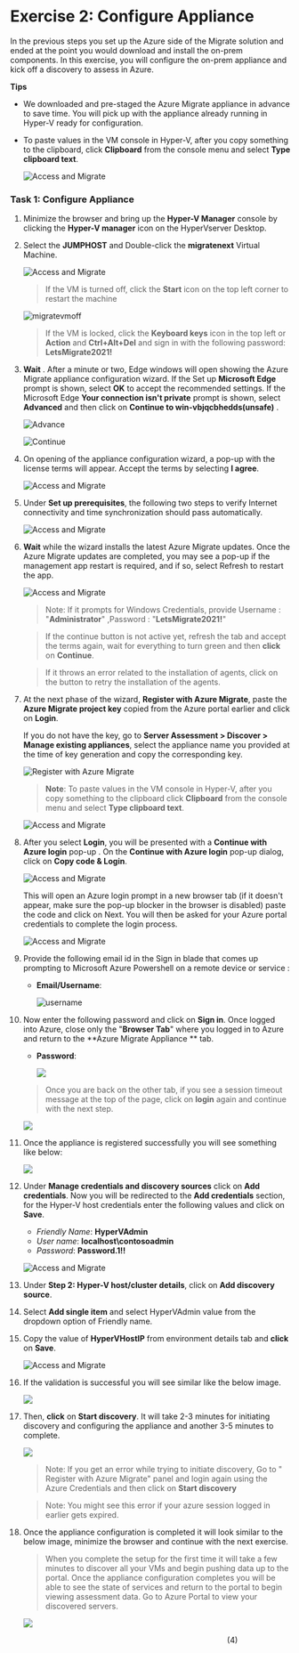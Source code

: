 # Exercise 2: Configure Appliance

In the previous steps you set up the Azure side of the Migrate solution and ended at the point you would download and install the on-prem components.  In this exercise, you will configure the on-prem appliance and kick off a discovery to assess in Azure.

**Tips**
  * We downloaded and pre-staged the Azure Migrate appliance in advance to save time.  You will pick up with the appliance already running in Hyper-V ready for configuration.
  * To paste values in the VM console in Hyper-V, after you copy something to the clipboard, click **Clipboard** from the console menu and select **Type clipboard text**.

    ![Access and Migrate](image/discoverassess-9.1.png)

### Task 1: Configure Appliance

1. Minimize the browser and bring up the **Hyper-V Manager** console by clicking the **Hyper-V manager** icon on the HyperVserver Desktop.

1. Select the **JUMPHOST** and Double-click the **migratenext** Virtual Machine.

    ![Access and Migrate](image/discoverassess-6.png)

	>If the VM is turned off, click the **Start** icon on the top left corner to restart the machine
	
	![migratevmoff](image/migratevmoff.png)
	
	>If the VM is locked, click the **Keyboard keys** icon in the top left or **Action** and **Ctrl+Alt+Del** and sign in with the following password: **LetsMigrate2021!**

1. **Wait** . After a minute or two, Edge windows will open showing the Azure Migrate appliance configuration wizard. If the Set up **Microsoft Edge** prompt is shown, select **OK** to accept the recommended settings. If the Microsoft Edge **Your connection isn't private** prompt is shown, select **Advanced** and then click on **Continue to win-vbjqcbhedds(unsafe)** .
   
   ![Advance](image/advanced.png)

   ![Continue](image/continueto.png)

1. On opening of the appliance configuration wizard, a pop-up with the license terms will appear. Accept the terms by selecting **I agree**.
	
   ![Access and Migrate](image/discoverassess-7.png)

1. Under **Set up prerequisites**, the following two steps to verify Internet connectivity and time synchronization should pass automatically.
  
   ![Access and Migrate](image/discoverassess-8.png)
	
1. **Wait** while the wizard installs the latest Azure Migrate updates. Once the Azure Migrate updates are completed, you may see a pop-up if the management app restart is required, and if so, select Refresh to restart the app.

   ![Access and Migrate](image/discoverassess-9.png)

	>Note: If it prompts for Windows Credentials, provide Username : "**Administrator**" ,Password : "**LetsMigrate2021!**" 
	
	>If the continue button is not active yet, refresh the tab and accept the terms again, wait for everything to turn green and then **click** on **Continue**.
	
	>If it throws an error related to the installation of agents, click on the button to retry the installation of the agents.
	 
1. At the next phase of the wizard, **Register with Azure Migrate**, paste the **Azure Migrate project key** copied from the Azure portal earlier and click on **Login**. 

   If you do not have the key, go to **Server Assessment > Discover > Manage existing appliances**, select the appliance name you provided at the time of key generation and copy the corresponding key.
 
   ![Register with Azure Migrate](image/providemigratekey.png)

    >**Note**: To paste values in the VM console in Hyper-V, after you copy something to the clipboard click **Clipboard** from the console menu and select **Type clipboard text**. 
  
    ![Access and Migrate](image/discoverassess-9.1.png)
   
1. After you select **Login**, you will be presented with a **Continue with Azure login** pop-up . On the **Continue with Azure login** pop-up dialog, click on **Copy code & Login**.

   ![Access and Migrate](image/discoverassess-10.png)
   
   This will open an Azure login prompt in a new browser tab (if it doesn't appear, make sure the pop-up blocker in the browser is disabled) paste the code and click on Next. You will then be asked for your Azure portal credentials to complete the login process.
   
   ![Access and Migrate](image/discoverassess-11.png)

1. Provide the following email id in the Sign in blade that comes up prompting to Microsoft Azure Powershell on a remote device or service :
   * **Email/Username**: <inject key="AzureAdUserEmail"></inject>
	   
	 ![username](image/azureusername.png)
	 
1. Now enter the following password and click on **Sign in**. Once logged into Azure, close only the "**Browser Tab**" where you logged in to Azure and return to the **Azure Migrate Appliance ** tab.
   * **Password**: <inject key="AzureAdUserPassword"></inject>	
   
        ![](image/azurepassword.png)	
   
   > Once you are back on the other tab, if you see a session timeout message at the top of the page, click on **login** again and continue with the next step.
   
      ![](image/loginagain.png)

1. Once the appliance is registered successfully you will see something like below:

     ![](image/appliance.png)
   
1. Under **Manage credentials and discovery sources** click on **Add credentials**. Now you will be redirected to the **Add credentials** section, for the Hyper-V host credentials enter the following values and click on **Save**.
	        
      * *Friendly Name*: **HyperVAdmin**
      * *User name*: **localhost\contosoadmin**
      * *Password*: **Password.1!!**	

   ![Access and Migrate](image/discoverassess-12.png)
   
1. Under **Step 2: Hyper-V host/cluster details**, click on **Add discovery source**.

1. Select **Add single item** and select HyperVAdmin value from the dropdown option of Friendly name.

1. Copy the value of **HyperVHostIP** from environment details tab and **click** on **Save**.

   ![Access and Migrate](image/discoverassess-13.png)

1. If the validation is successful you will see similar like the below image.

    ![](image/validationsuccess.png)

1. Then, **click** on **Start discovery**. It will take 2-3 minutes for initiating discovery and configuring the appliance and another 3-5 minutes to complete.

    ![](image/startdiscovery.png)
           
	>Note: If you get an error while trying to initiate discovery, Go to " Register with Azure Migrate" panel and login again using the Azure Credentials and then click on **Start discovery**

	>Note: You might see this error if your azure session logged in earlier gets expired.	

1. Once the appliance configuration is completed it will look similar to the below image, minimize the browser and continue with the next exercise.   

	>When you complete the setup for the first time it will take a few minutes to discover all your VMs and begin pushing data up to the portal. Once the appliance configuration completes you will be able to see the state of services and return to the portal to begin viewing assessment data. Go to Azure Portal to view your discovered servers.
	
   ![](image/discovery.png)

&nbsp;&nbsp;&nbsp;&nbsp;&nbsp;&nbsp;&nbsp;&nbsp;&nbsp;&nbsp;&nbsp;&nbsp;&nbsp;&nbsp;&nbsp;&nbsp;&nbsp;&nbsp;&nbsp;&nbsp;&nbsp;&nbsp;&nbsp;&nbsp;&nbsp;&nbsp;&nbsp;&nbsp;&nbsp;&nbsp;&nbsp;&nbsp;&nbsp;&nbsp;&nbsp;&nbsp;&nbsp;&nbsp;&nbsp;&nbsp;&nbsp;&nbsp;&nbsp;&nbsp;&nbsp;&nbsp;&nbsp;&nbsp;&nbsp;&nbsp;&nbsp;&nbsp;&nbsp;&nbsp;&nbsp;&nbsp;&nbsp;&nbsp;&nbsp;&nbsp;&nbsp;&nbsp;&nbsp;&nbsp;&nbsp;&nbsp;&nbsp;&nbsp;&nbsp;&nbsp;&nbsp;&nbsp;&nbsp;&nbsp;&nbsp;&nbsp;&nbsp;&nbsp;&nbsp;&nbsp;&nbsp;&nbsp;&nbsp;&nbsp;&nbsp;&nbsp;&nbsp;&nbsp;&nbsp;&nbsp;&nbsp;&nbsp;&nbsp;&nbsp;&nbsp;&nbsp;&nbsp;&nbsp;&nbsp;(4)
